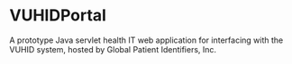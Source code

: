 VUHIDPortal
===========

A prototype Java servlet health IT web application for interfacing with the VUHID system, hosted by Global Patient Identifiers, Inc.